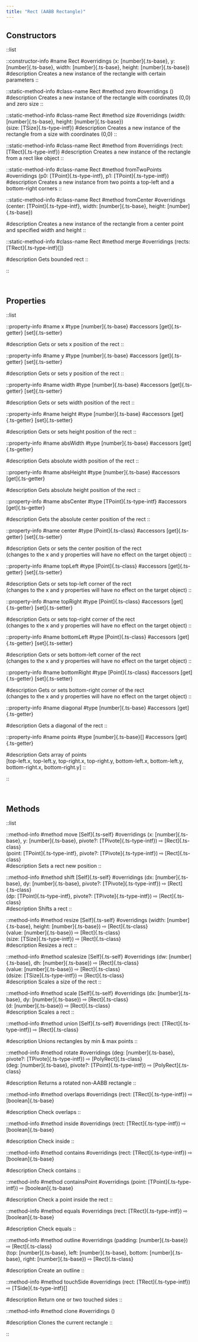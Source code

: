 ```yaml
---
title: "Rect (AABB Rectangle)"
---
```


## Constructors

::list

::constructor-info
#name 
Rect
#overridings
(x: [number]{.ts-base}, y: [number]{.ts-base}, width: [number]{.ts-base}, height: [number]{.ts-base})
#description
Creates a new instance of the rectangle with certain parameters
::

::static-method-info
#class-name
Rect
#method
zero
#overridings
()
#description
Creates a new instance of the rectangle with coordinates (0,0) and zero size
::

::static-method-info
#class-name
Rect
#method
size
#overridings
(width: [number]{.ts-base}, height: [number]{.ts-base})<br>
(size: [TSize]{.ts-type-intf})
#description
Creates a new instance of the rectangle from a size with coordinates (0,0)
::

::static-method-info
#class-name
Rect
#method
from
#overridings
(rect: [TRect]{.ts-type-intf})
#description
Creates a new instance of the rectangle from a rect like object
::

::static-method-info
#class-name
Rect
#method
fromTwoPoints
#overridings
(p0: [TPoint]{.ts-type-intf}, p1: [TPoint]{.ts-type-intf})
#description
Creates a new instance from two points a top-left and a bottom-right corners
::

::static-method-info
#class-name
Rect
#method
fromCenter
#overridings
(center: [TPoint]{.ts-type-intf}, width: [number]{.ts-base}, height: [number]{.ts-base})<br>

#description
Creates a new instance of the rectangle from a center point and specified width and height
::

::static-method-info
#class-name
Rect
#method
merge
#overridings
(rects: [TRect]{.ts-type-intf}\[])<br>

#description
Gets bounded rect 
::

::

<br>

## Properties

::list

::property-info
#name
x
#type
[number]{.ts-base}
#accessors
[get]{.ts-getter} [set]{.ts-setter}

#description
Gets or sets x position of the rect
::

::property-info
#name
y
#type
[number]{.ts-base}
#accessors
[get]{.ts-getter} [set]{.ts-setter}

#description
Gets or sets y position of the rect
::

::property-info
#name
width
#type
[number]{.ts-base}
#accessors
[get]{.ts-getter} [set]{.ts-setter}

#description
Gets or sets width position of the rect
::

::property-info
#name
height
#type
[number]{.ts-base}
#accessors
[get]{.ts-getter} [set]{.ts-setter}

#description
Gets or sets height position of the rect
::

::property-info
#name
absWidth
#type
[number]{.ts-base}
#accessors
[get]{.ts-getter} 

#description
Gets absolute width position of the rect
::

::property-info
#name
absHeight
#type
[number]{.ts-base}
#accessors
[get]{.ts-getter} 

#description
Gets absolute height position of the rect
::

::property-info
#name
absCenter
#type
[TPoint]{.ts-type-intf}
#accessors
[get]{.ts-getter} 

#description
Gets the absolute center position of the rect
::

::property-info
#name
center
#type
[Point]{.ts-class}
#accessors
[get]{.ts-getter} [set]{.ts-setter}

#description
Gets or sets the center position of the rect <br> (changes to the x and y properties will have no effect on the target object)
::

::property-info
#name
topLeft
#type
[Point]{.ts-class}
#accessors
[get]{.ts-getter} [set]{.ts-setter}

#description
Gets or sets top-left corner of the rect <br> (changes to the x and y properties will have no effect on the target object)
::

::property-info
#name
topRight
#type
[Point]{.ts-class}
#accessors
[get]{.ts-getter} [set]{.ts-setter}

#description
Gets or sets top-right corner of the rect <br> (changes to the x and y properties will have no effect on the target object)
::

::property-info
#name
bottomLeft
#type
[Point]{.ts-class}
#accessors
[get]{.ts-getter} [set]{.ts-setter}

#description
Gets or sets bottom-left corner of the rect <br> (changes to the x and y properties will have no effect on the target object)
::

::property-info
#name
bottomRight
#type
[Point]{.ts-class}
#accessors
[get]{.ts-getter} [set]{.ts-setter}

#description
Gets or sets bottom-right corner of the rect <br> (changes to the x and y properties will have no effect on the target object)
::

::property-info
#name
diagonal
#type
[number]{.ts-base}
#accessors
[get]{.ts-getter}

#description
Gets a diagonal of the rect
::

::property-info
#name
points
#type
[number]{.ts-base}\[]
#accessors
[get]{.ts-getter}

#description
Gets array of points  <br> \[top-left.x, top-left.y, top-right.x, top-right.y, bottom-left.x, bottom-left.y, bottom-right.x, bottom-right.y]
::

::

<br>

## Methods

::list

::method-info
#method
move [Self]{.ts-self}
#overridings
(x: [number]{.ts-base}, y: [number]{.ts-base}, pivote?: [TPivote]{.ts-type-intf}) ⇨ [Rect]{.ts-class}<br>
(point: [TPoint]{.ts-type-intf}, pivote?: [TPivote]{.ts-type-intf}) ⇨ [Rect]{.ts-class}<br>
#description
Sets a rect new position
::

::method-info
#method
shift [Self]{.ts-self}
#overridings
(dx: [number]{.ts-base}, dy: [number]{.ts-base}, pivote?: [TPivote]{.ts-type-intf}) ⇨ [Rect]{.ts-class}<br>
(dp: [TPoint]{.ts-type-intf}, pivote?: [TPivote]{.ts-type-intf}) ⇨ [Rect]{.ts-class}<br>
#description
Shifts a rect
::

::method-info
#method
resize [Self]{.ts-self}
#overridings
(width: [number]{.ts-base}, height: [number]{.ts-base}) ⇨ [Rect]{.ts-class}<br>
(value: [number]{.ts-base}) ⇨ [Rect]{.ts-class}<br>
(size: [TSize]{.ts-type-intf}) ⇨ [Rect]{.ts-class}<br>
#description
Resizes a rect
::

::method-info
#method
scalesize [Self]{.ts-self}
#overridings
(dw: [number]{.ts-base}, dh: [number]{.ts-base}) ⇨ [Rect]{.ts-class}<br>
(value: [number]{.ts-base}) ⇨ [Rect]{.ts-class}<br>
(dsize: [TSize]{.ts-type-intf}) ⇨ [Rect]{.ts-class}<br>
#description
Scales a size of the rect
::

::method-info
#method
scale [Self]{.ts-self}
#overridings
(dx: [number]{.ts-base}, dy: [number]{.ts-base}) ⇨ [Rect]{.ts-class}<br>
(d: [number]{.ts-base}) ⇨ [Rect]{.ts-class}<br>
#description
Scales a rect
::

::method-info
#method
union [Self]{.ts-self}
#overridings
(rect: [TRect]{.ts-type-intf}) ⇨ [Rect]{.ts-class}<br>

#description
Unions rectangles by min & max points
::

::method-info
#method
rotate
#overridings
(deg: [number]{.ts-base}, pivote?: [TPivote]{.ts-type-intf}) ⇨ [PolyRect]{.ts-class}<br>
(deg: [number]{.ts-base}, pivote?: [TPoint]{.ts-type-intf}) ⇨ [PolyRect]{.ts-class}<br>

#description
Returns a rotated non-AABB rectangle
::

::method-info
#method
overlaps
#overridings
(rect: [TRect]{.ts-type-intf}) ⇨ [boolean]{.ts-base}<br>

#description
Check overlaps
::

::method-info
#method
inside
#overridings
(rect: [TRect]{.ts-type-intf}) ⇨ [boolean]{.ts-base}<br>

#description
Check inside
::

::method-info
#method
contains
#overridings
(rect: [TRect]{.ts-type-intf}) ⇨ [boolean]{.ts-base}<br>

#description
Check contains
::

::method-info
#method
containsPoint
#overridings
(point: [TPoint]{.ts-type-intf}) ⇨ [boolean]{.ts-base}<br>

#description
Check a point inside the rect
::

::method-info
#method
equals
#overridings
(rect: [TRect]{.ts-type-intf}) ⇨ [boolean]{.ts-base}<br>

#description
Check equals
::

::method-info
#method
outline
#overridings
(padding: [number]{.ts-base}) ⇨ [Rect]{.ts-class}<br>
(top: [number]{.ts-base}, left: [number]{.ts-base}, bottom: [number]{.ts-base}, right: [number]{.ts-base}) ⇨ [Rect]{.ts-class}<br>

#description
Create an outline
::

::method-info
#method
touchSide
#overridings
(rect: [TRect]{.ts-type-intf}) ⇨ [TSide]{.ts-type-intf}\[]

#description
Return one or two touched sides
::


::method-info
#method
clone
#overridings
()

#description
Clones the current rectangle
::

::